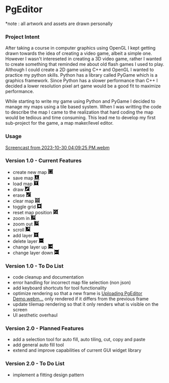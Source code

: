 # PgEditor
*note : all artwork and assets are drawn personally
### Project Intent

After taking a course in computer graphics using OpenGL I kept getting drawn towards the idea of creating a video game, albeit a simple one. However I wasn't intereseted in creating a 3D video game, rather I wanted to create something that reminded me about old flash games I used to play. Although I could create a 2D game using C++ and OpenGL I wanted to practice my python skills. Python has a library called PyGame which is a graphics framework. Since Python has a slower performance than C++ I decided a lower resolution pixel art game would be a good fit to maximize performance. 

While starting to write my game using Python and PyGame I decided to manage my maps using a tile based system. When I was writting the code to describe the map I came to the realization that hard coding the map would be tedious and time consuming. This lead me to develop my first sub-project for the game, a map maker/level editor. 

### Usage 

[Screencast from 2023-10-30 04:09:25 PM.webm](https://github.com/Teorija/PgEditor/assets/81877767/3175e8f0-41b1-46ef-9d6c-47940c3d6dce)

### Version 1.0 - Current Features

- create new map
![alt text](https://github.com/Teorija/PgEditor/blob/main/assets/icons/toolbar/new%20map.png)
- save map
![alt text](https://github.com/Teorija/PgEditor/blob/main/assets/icons/toolbar/save.png)
- load map
![alt text](https://github.com/Teorija/PgEditor/blob/main/assets/icons/toolbar/load.png)
- draw
![alt text](https://github.com/Teorija/PgEditor/blob/main/assets/icons/toolbar/draw.png)
- erase
![alt text](https://github.com/Teorija/PgEditor/blob/main/assets/icons/toolbar/erase.png)
- clear map
![alt text](https://github.com/Teorija/PgEditor/blob/main/assets/icons/toolbar/clear.png)
- toggle grid
![alt text](https://github.com/Teorija/PgEditor/blob/main/assets/icons/toolbar/grid.png)
- reset map position
![alt text](https://github.com/Teorija/PgEditor/blob/main/assets/icons/toolbar/reset.png)
- zoom in
![alt text](https://github.com/Teorija/PgEditor/blob/main/assets/icons/toolbar/zoom%20in.png)
- zoom out
![alt text](https://github.com/Teorija/PgEditor/blob/main/assets/icons/toolbar/zoom%20out.png)
- scroll
![alt text](https://github.com/Teorija/PgEditor/blob/main/assets/icons/toolbar/drag.png)
- add layer
![alt text](https://github.com/Teorija/PgEditor/blob/main/assets/icons/toolbar/add%20layer.png)
- delete layer
![alt text](https://github.com/Teorija/PgEditor/blob/main/assets/icons/toolbar/delete%20layer.png)
- change layer up
![alt text](https://github.com/Teorija/PgEditor/blob/main/assets/icons/toolbar/layer%20up.png)
- change layer down
![alt text](https://github.com/Teorija/PgEditor/blob/main/assets/icons/toolbar/layer%20down.png)

### Version 1.0 - To Do List

- code cleanup and documentation
- error handling for incorrect map file selection (non json)
- add keyboard shortcuts for tool functionality
- optimize rendering so that a new frame is [Uploading PgEditor Demo.webm…]()
only rendered if it differs from the previous frame
- update tilemap rendering so that it only renders what is visible on the screen
- UI aesthetic overhaul

### Version 2.0 - Planned Features

- add a selection tool for auto fill, auto tiling, cut, copy and paste
- add general auto fill tool
- extend and improve capabilities of current GUI widget library 

### Version 2.0 - To Do List

- implement a fitting design pattern
